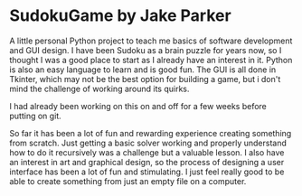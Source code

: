 # SudokuGame by Jake Parker
A little personal Python project to teach me basics of software development and GUI design. 
I have been Sudoku as a brain puzzle for years now, so I thought I was a good place to start 
as I already have an interest in it. Python is also an easy language to learn and is good 
fun. The GUI is all done in Tkinter, which may not be the best option for building a game, but i 
don't mind the challenge of working around its quirks. 

I had already been working on this on and off for a few weeks before putting on git. 

So far it has been a lot of fun and rewarding experience creating something from scratch. Just getting a 
basic solver working and properly understand how to do it recursively was a challenge but a valuable lesson.
I also have an interest in art and graphical design, so the process of designing a user interface has been a lot 
of fun and stimulating. I just feel really good to be able to create something from just an empty file on a computer. 

